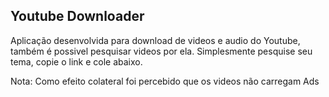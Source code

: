 ## Youtube Downloader
Aplicação desenvolvida para download de videos e audio do Youtube, também é possivel pesquisar videos por ela.
Simplesmente pesquise seu tema, copie o link e cole abaixo.

Nota: Como efeito colateral foi percebido que os videos não carregam Ads

